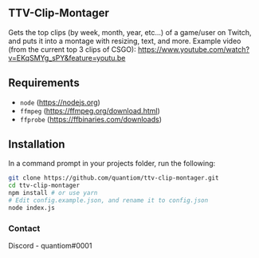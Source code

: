 ## TTV-Clip-Montager
Gets the top clips (by week, month, year, etc...) of a game/user on Twitch, and puts it into a montage with resizing, text, and more.
Example video (from the current top 3 clips of CSGO): https://www.youtube.com/watch?v=EKqSMYg_sPY&feature=youtu.be 

## Requirements
- `node` (https://nodejs.org)
- `ffmpeg` (https://ffmpeg.org/download.html)
- `ffprobe` (https://ffbinaries.com/downloads)

## Installation
In a command prompt in your projects folder, run the following:

```sh
git clone https://github.com/quantiom/ttv-clip-montager.git
cd ttv-clip-montager
npm install # or use yarn
# Edit config.example.json, and rename it to config.json
node index.js
```

### Contact
Discord - quantiom#0001

